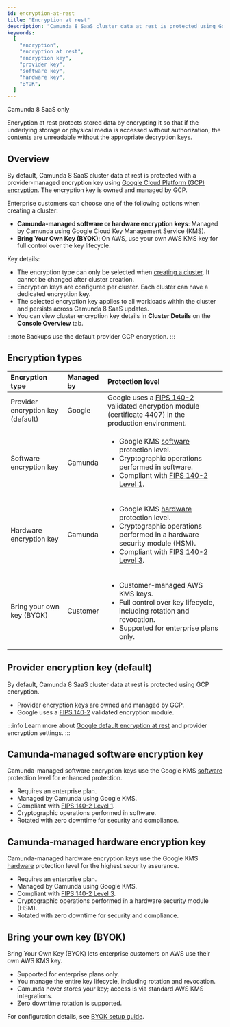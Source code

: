 ```yaml
---
id: encryption-at-rest
title: "Encryption at rest"
description: "Camunda 8 SaaS cluster data at rest is protected using Google Cloud Platform (GCP) encryption with a provider-managed or Camunda-managed encryption key. On AWS, enterprise customers can bring their own AWS KMS key (BYOK) for full control over key lifecycle management."
keywords:
  [
    "encryption",
    "encryption at rest",
    "encryption key",
    "provider key",
    "software key",
    "hardware key",
    "BYOK",
  ]
---
```


<span class="badge badge--cloud">Camunda 8 SaaS only</span>

Encryption at rest protects stored data by encrypting it so that if the underlying storage or physical media is accessed without authorization, the contents are unreadable without the appropriate decryption keys.

## Overview

By default, Camunda 8 SaaS cluster data at rest is protected with a provider-managed encryption key using [Google Cloud Platform (GCP) encryption](https://cloud.google.com/docs/security/encryption/default-encryption). The encryption key is owned and managed by GCP.

Enterprise customers can choose one of the following options when creating a cluster:

- **Camunda-managed software or hardware encryption keys**: Managed by Camunda using Google Cloud Key Management Service (KMS).
- **Bring Your Own Key (BYOK)**: On AWS, use your own AWS KMS key for full control over the key lifecycle.

Key details:

- The encryption type can only be selected when [creating a cluster](/components/console/manage-clusters/create-cluster.md). It cannot be changed after cluster creation.
- Encryption keys are configured per cluster. Each cluster can have a dedicated encryption key.
- The selected encryption key applies to all workloads within the cluster and persists across Camunda 8 SaaS updates.
- You can view cluster encryption key details in **Cluster Details** on the **Console Overview** tab.

:::note
Backups use the default provider GCP encryption.
:::

## Encryption types

| Encryption type                   | Managed by | Protection level                                                                                                                                                                                                                                                                                                                                                                 |
| :-------------------------------- | :--------- | :------------------------------------------------------------------------------------------------------------------------------------------------------------------------------------------------------------------------------------------------------------------------------------------------------------------------------------------------------------------------------- |
| Provider encryption key (default) | Google     | Google uses a [FIPS 140-2](https://cloud.google.com/security/compliance/fips-140-2-validated) validated encryption module (certificate 4407) in the production environment.                                                                                                                                                                                                      |
| Software encryption key           | Camunda    | <ul><li>Google KMS [software](https://cloud.google.com/docs/security/key-management-deep-dive#software_backend_software_protection_level) protection level.</li><li>Cryptographic operations performed in software.</li><li>Compliant with [FIPS 140-2 Level 1](https://cloud.google.com/docs/security/key-management-deep-dive#fips_140-2_validation).</li></ul>                |
| Hardware encryption key           | Camunda    | <ul><li>Google KMS [hardware](https://cloud.google.com/docs/security/key-management-deep-dive#backend_hardware_protection_level) protection level.</li><li>Cryptographic operations performed in a hardware security module (HSM).</li><li>Compliant with [FIPS 140-2 Level 3](https://cloud.google.com/docs/security/key-management-deep-dive#fips_140-2_validation).</li></ul> |
| Bring your own key (BYOK)         | Customer   | <ul><li>Customer-managed AWS KMS keys.</li><li>Full control over key lifecycle, including rotation and revocation.</li><li>Supported for enterprise plans only.</li></ul>                                                                                                                                                                                                        |

## Provider encryption key (default)

By default, Camunda 8 SaaS cluster data at rest is protected using GCP encryption.

- Provider encryption keys are owned and managed by GCP.
- Google uses a [FIPS 140-2](https://cloud.google.com/docs/security/compliance/fips-140-2-validated) validated encryption module.

:::info
Learn more about [Google default encryption at rest](https://cloud.google.com/docs/security/encryption/default-encryption) and provider encryption settings.
:::

## Camunda-managed software encryption key

Camunda-managed software encryption keys use the Google KMS [software](https://cloud.google.com/docs/security/key-management-deep-dive#software_backend_software_protection_level) protection level for enhanced protection.

- Requires an enterprise plan.
- Managed by Camunda using Google KMS.
- Compliant with [FIPS 140-2 Level 1](https://cloud.google.com/docs/security/key-management-deep-dive#fips_140-2_validation).
- Cryptographic operations performed in software.
- Rotated with zero downtime for security and compliance.

## Camunda-managed hardware encryption key

Camunda-managed hardware encryption keys use the Google KMS [hardware](https://cloud.google.com/docs/security/key-management-deep-dive#backend_hardware_protection_level) protection level for the highest security assurance.

- Requires an enterprise plan.
- Managed by Camunda using Google KMS.
- Compliant with [FIPS 140-2 Level 3](https://cloud.google.com/docs/security/key-management-deep-dive#fips_140-2_validation).
- Cryptographic operations performed in a hardware security module (HSM).
- Rotated with zero downtime for security and compliance.

## Bring your own key (BYOK)

Bring Your Own Key (BYOK) lets enterprise customers on AWS use their own AWS KMS key.

- Supported for enterprise plans only.
- You manage the entire key lifecycle, including rotation and revocation.
- Camunda never stores your key; access is via standard AWS KMS integrations.
- Zero downtime rotation is supported.

For configuration details, see [BYOK setup guide](/components/saas/byok/index.md).

